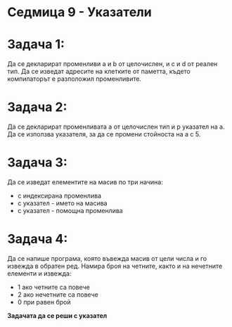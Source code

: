 # Седмица 9 - Указатели

Задача 1:
=
Да се декларират променливи a и b от целочислен, и c и d от реален тип. Да се изведат адресите на клетките от паметта, където компилаторът е разположил променливите.

Задача 2:
=
Да се декларират променливата a от целочислен тип и p указател на а. Да се използва указателя, за да се промени стойноста на а с 5.

Задача 3:
=
Да се изведат елементите на масив по три начина:
- с индексирана променлива
- с указател - името на масива
- с указател - помощна променлива

Задача 4:
=
Да се напише програма, която въвежда масив от цели числа и го извежда в обратен ред. Намира броя на четните, както и на нечетните елементи и извежда:
- 1 ако четните са повече
- 2 ако нечетните са повече
- 0 при равен брой

**Задачата да се реши с указател**
